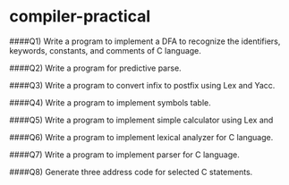 # compiler-practical
####Q1) Write a program to implement a DFA to recognize the identifiers, keywords, constants, and comments of C language.

####Q2) Write a program for predictive parse.

####Q3) Write a program to convert infix to postfix using Lex and Yacc.

####Q4) Write a program to implement symbols table.

####Q5) Write a program to implement simple calculator using Lex and

####Q6) Write a program to implement lexical analyzer for C language.

####Q7) Write a program to implement parser for C language.

####Q8) Generate three address code for selected C statements.
